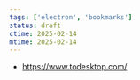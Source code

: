 ```yaml
---
tags: ['electron', 'bookmarks']
status: draft
ctime: 2025-02-14
mtime: 2025-02-14
---
```


- https://www.todesktop.com/
